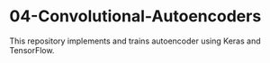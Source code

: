 # 04-Convolutional-Autoencoders
This repository implements and trains autoencoder using Keras and TensorFlow.
